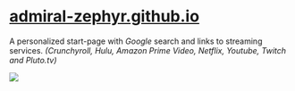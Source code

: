 # [admiral-zephyr.github.io](admiral-zephyr.github.io)

A personalized start-page with _Google_ search and links to streaming services. _(Crunchyroll, Hulu, Amazon Prime Video, Netflix, Youtube, Twitch and Pluto.tv)_

![](https://admiral-zephyr.github.io/assets/images/Yip0000.png)

